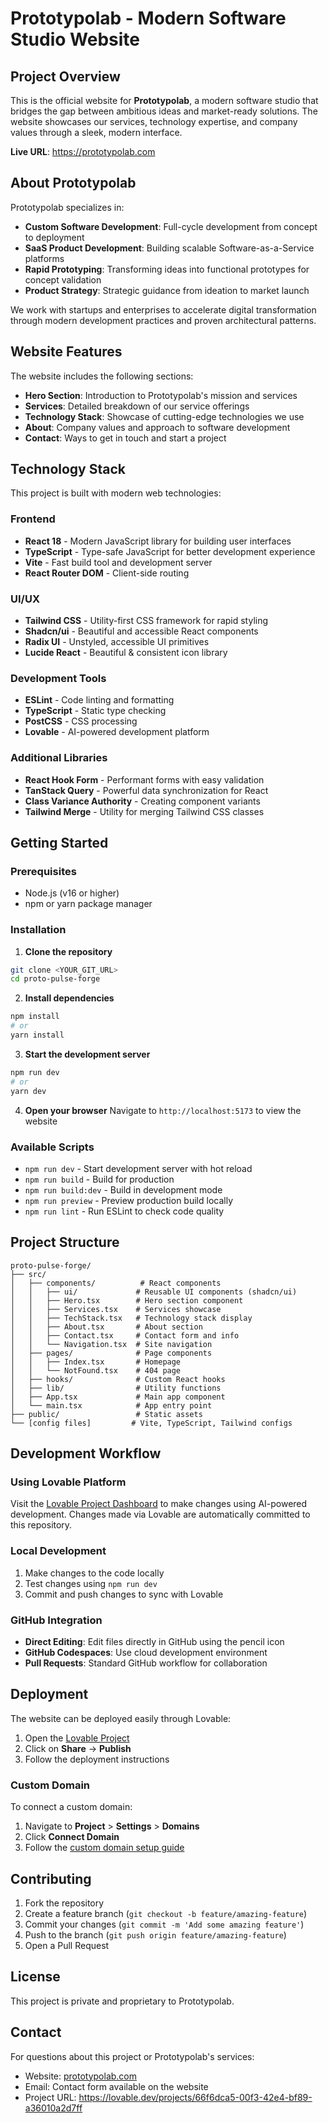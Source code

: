 # Prototypolab - Modern Software Studio Website

## Project Overview

This is the official website for **Prototypolab**, a modern software studio that bridges the gap between ambitious ideas and market-ready solutions. The website showcases our services, technology expertise, and company values through a sleek, modern interface.

**Live URL**: https://prototypolab.com

## About Prototypolab

Prototypolab specializes in:
- **Custom Software Development**: Full-cycle development from concept to deployment
- **SaaS Product Development**: Building scalable Software-as-a-Service platforms
- **Rapid Prototyping**: Transforming ideas into functional prototypes for concept validation
- **Product Strategy**: Strategic guidance from ideation to market launch

We work with startups and enterprises to accelerate digital transformation through modern development practices and proven architectural patterns.

## Website Features

The website includes the following sections:
- **Hero Section**: Introduction to Prototypolab's mission and services
- **Services**: Detailed breakdown of our service offerings
- **Technology Stack**: Showcase of cutting-edge technologies we use
- **About**: Company values and approach to software development
- **Contact**: Ways to get in touch and start a project

## Technology Stack

This project is built with modern web technologies:

### Frontend
- **React 18** - Modern JavaScript library for building user interfaces
- **TypeScript** - Type-safe JavaScript for better development experience
- **Vite** - Fast build tool and development server
- **React Router DOM** - Client-side routing

### UI/UX
- **Tailwind CSS** - Utility-first CSS framework for rapid styling
- **Shadcn/ui** - Beautiful and accessible React components
- **Radix UI** - Unstyled, accessible UI primitives
- **Lucide React** - Beautiful & consistent icon library

### Development Tools
- **ESLint** - Code linting and formatting
- **TypeScript** - Static type checking
- **PostCSS** - CSS processing
- **Lovable** - AI-powered development platform

### Additional Libraries
- **React Hook Form** - Performant forms with easy validation
- **TanStack Query** - Powerful data synchronization for React
- **Class Variance Authority** - Creating component variants
- **Tailwind Merge** - Utility for merging Tailwind CSS classes

## Getting Started

### Prerequisites
- Node.js (v16 or higher)
- npm or yarn package manager

### Installation

1. **Clone the repository**
```bash
git clone <YOUR_GIT_URL>
cd proto-pulse-forge
```

2. **Install dependencies**
```bash
npm install
# or
yarn install
```

3. **Start the development server**
```bash
npm run dev
# or
yarn dev
```

4. **Open your browser**
Navigate to `http://localhost:5173` to view the website

### Available Scripts

- `npm run dev` - Start development server with hot reload
- `npm run build` - Build for production
- `npm run build:dev` - Build in development mode
- `npm run preview` - Preview production build locally
- `npm run lint` - Run ESLint to check code quality

## Project Structure

```
proto-pulse-forge/
├── src/
│   ├── components/          # React components
│   │   ├── ui/             # Reusable UI components (shadcn/ui)
│   │   ├── Hero.tsx        # Hero section component
│   │   ├── Services.tsx    # Services showcase
│   │   ├── TechStack.tsx   # Technology stack display
│   │   ├── About.tsx       # About section
│   │   ├── Contact.tsx     # Contact form and info
│   │   └── Navigation.tsx  # Site navigation
│   ├── pages/              # Page components
│   │   ├── Index.tsx       # Homepage
│   │   └── NotFound.tsx    # 404 page
│   ├── hooks/              # Custom React hooks
│   ├── lib/                # Utility functions
│   ├── App.tsx             # Main app component
│   └── main.tsx            # App entry point
├── public/                 # Static assets
└── [config files]         # Vite, TypeScript, Tailwind configs
```

## Development Workflow

### Using Lovable Platform
Visit the [Lovable Project Dashboard](https://lovable.dev/projects/66f6dca5-00f3-42e4-bf89-a36010a2d7ff) to make changes using AI-powered development. Changes made via Lovable are automatically committed to this repository.

### Local Development
1. Make changes to the code locally
2. Test changes using `npm run dev`
3. Commit and push changes to sync with Lovable

### GitHub Integration
- **Direct Editing**: Edit files directly in GitHub using the pencil icon
- **GitHub Codespaces**: Use cloud development environment
- **Pull Requests**: Standard GitHub workflow for collaboration

## Deployment

The website can be deployed easily through Lovable:
1. Open the [Lovable Project](https://lovable.dev/projects/66f6dca5-00f3-42e4-bf89-a36010a2d7ff)
2. Click on **Share** → **Publish**
3. Follow the deployment instructions

### Custom Domain
To connect a custom domain:
1. Navigate to **Project** > **Settings** > **Domains**
2. Click **Connect Domain**
3. Follow the [custom domain setup guide](https://docs.lovable.dev/tips-tricks/custom-domain#step-by-step-guide)

## Contributing

1. Fork the repository
2. Create a feature branch (`git checkout -b feature/amazing-feature`)
3. Commit your changes (`git commit -m 'Add some amazing feature'`)
4. Push to the branch (`git push origin feature/amazing-feature`)
5. Open a Pull Request

## License

This project is private and proprietary to Prototypolab.

## Contact

For questions about this project or Prototypolab's services:
- Website: [prototypolab.com](https://prototypolab.com)
- Email: Contact form available on the website
- Project URL: https://lovable.dev/projects/66f6dca5-00f3-42e4-bf89-a36010a2d7ff
